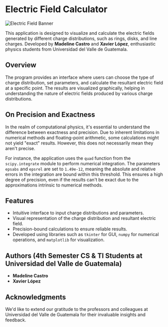 # Electric Field Calculator

![Electric Field Banner](https://i.ytimg.com/vi/H6lb46AiXHQ/maxresdefault.jpg)

This application is designed to visualize and calculate the electric fields generated by different charge distributions, such as rings, disks, and line charges. Developed by **Madeline Castro** and **Xavier López**, enthusiastic physics students from Universidad del Valle de Guatemala.

## Overview

The program provides an interface where users can choose the type of charge distribution, set parameters, and calculate the resultant electric field at a specific point. The results are visualized graphically, helping in understanding the nature of electric fields produced by various charge distributions.

## On Precision and Exactness

In the realm of computational physics, it's essential to understand the difference between exactness and precision. Due to inherent limitations in numerical methods and floating-point arithmetic, some calculations might not yield "exact" results. However, this does not necessarily mean they aren't precise.

For instance, the application uses the `quad` function from the `scipy.integrate` module to perform numerical integration. The parameters `epsabs` and `epsrel` are set to `1.49e-12`, meaning the absolute and relative errors in the integration are bound within this threshold. This ensures a high degree of precision, even if the results can't be exact due to the approximations intrinsic to numerical methods.

## Features

- Intuitive interface to input charge distributions and parameters.
- Visual representation of the charge distribution and resultant electric field.
- Precision-bound calculations to ensure reliable results.
- Developed using libraries such as `tkinter` for GUI, `numpy` for numerical operations, and `matplotlib` for visualization.

## Authors (4th Semester CS & TI Students at Universidad del Valle de Guatemala)

- **Madeline Castro**
- **Xavier López**

## Acknowledgments

We'd like to extend our gratitude to the professors and colleagues at Universidad del Valle de Guatemala for their invaluable insights and feedback.

